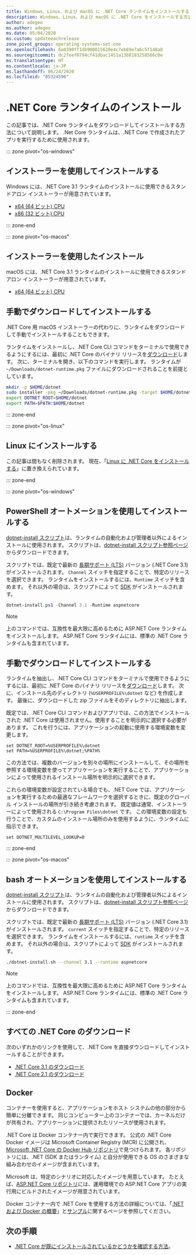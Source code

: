 ```yaml
---
title: Windows、Linux、および macOS に .NET Core ランタイムをインストールする - .NET Core
description: Windows、Linux、および macOS に .NET Core をインストールする方法について説明します。 .NET Core アプリの実行に必要な依存関係を確認します。
author: adegeo
ms.author: adegeo
ms.date: 05/04/2020
ms.custom: updateeachrelease
zone_pivot_groups: operating-systems-set-one
ms.openlocfilehash: 6a0390ff1db900815628e4c7eb69e7a6c5f148a8
ms.sourcegitcommit: dc2feef0794cf41dbac1451a13b8183258566c0e
ms.translationtype: HT
ms.contentlocale: ja-JP
ms.lasthandoff: 06/24/2020
ms.locfileid: "85324596"
---
```

# <a name="install-the-net-core-runtime"></a>.NET Core ランタイムのインストール

この記事では、.NET Core ランタイムをダウンロードしてインストールする方法について説明します。 .Net Core ランタイムは、.NET Core で作成されたアプリを実行するために使用されます。

::: zone pivot="os-windows"

## <a name="install-with-an-installer"></a>インストーラーを使用してインストールする

Windows には、.NET Core 3.1 ランタイムのインストールに使用できるスタンドアロン インストーラーが用意されています。

- [x64 (64 ビット) CPU](https://dotnet.microsoft.com/download/dotnet-core/3.1)
- [x86 (32 ビット) CPU](https://dotnet.microsoft.com/download/dotnet-core/3.1)

::: zone-end

::: zone pivot="os-macos"

## <a name="install-with-an-installer"></a>インストーラーを使用したインストール

macOS には、.NET Core 3.1 ランタイムのインストールに使用できるスタンドアロン インストーラーが用意されています。

- [x64 (64 ビット) CPU](https://dotnet.microsoft.com/download/dotnet-core/3.1)

## <a name="download-and-manually-install"></a>手動でダウンロードしてインストールする

.NET Core 用 macOS インストーラーの代わりに、ランタイムをダウンロードして手動でインストールすることもできます。

ランタイムをインストールし、.NET Core CLI コマンドをターミナルで使用できるようにするには、最初に .NET Core のバイナリ リリースを[ダウンロード](#all-net-core-downloads)します。 次に、ターミナルを開き、以下のコマンドを実行します。 ランタイムが `~/Downloads/dotnet-runtime.pkg` ファイルにダウンロードされることを前提としています。

```bash
mkdir -p $HOME/dotnet
sudo installer -pkg ~/Downloads/dotnet-runtime.pkg -target $HOME/dotnet
export DOTNET_ROOT=$HOME/dotnet
export PATH=$PATH:$HOME/dotnet
```

::: zone-end

::: zone pivot="os-linux"

## <a name="install-on-linux"></a>Linux にインストールする

この記事は間もなく削除されます。 現在、「[Linux に .NET Core をインストールする](linux.md)」に置き換えられています。

::: zone-end

::: zone pivot="os-windows"

## <a name="install-with-powershell-automation"></a>PowerShell オートメーションを使用してインストールする

[dotnet-install スクリプト](../tools/dotnet-install-script.md)は、ランタイムの自動化および管理者以外によるインストールに使用されます。 スクリプトは、[dotnet-install スクリプト参照ページ](../tools/dotnet-install-script.md)からダウンロードできます。

スクリプトでは、既定で最新の [長期サポート (LTS)](https://dotnet.microsoft.com/platform/support/policy/dotnet-core) バージョン (.NET Core 3.1) がインストールされます。 `Channel` スイッチを指定することで、特定のリリースを選択できます。 ランタイムをインストールするには、`Runtime` スイッチを含めます。 それ以外の場合は、スクリプトによって [SDK](sdk.md) がインストールされます。

```powershell
dotnet-install.ps1 -Channel 3.1 -Runtime aspnetcore
```

> [!NOTE]
> 上のコマンドでは、互換性を最大限に高めるために ASP.NET Core ランタイムをインストールします。 ASP.NET Core ランタイムには、標準の .NET Core ランタイムも含まれています。

## <a name="download-and-manually-install"></a>手動でダウンロードしてインストールする

ランタイムを抽出し、.NET Core CLI コマンドをターミナルで使用できるようにするには、最初に .NET Core のバイナリ リリースを[ダウンロード](#all-net-core-downloads)します。 次に、インストール先のディレクトリ (`%USERPROFILE%\dotnet` など) を作成します。 最後に、ダウンロードした zip ファイルをそのディレクトリに抽出します。

既定では、.NET Core CLI コマンドおよびアプリでは、この方法でインストールされた .NET Core は使用されません。使用することを明示的に選択する必要があります。 これを行うには、アプリケーションの起動に使用する環境変数を変更します。

```console
set DOTNET_ROOT=%USERPROFILE%\dotnet
set PATH=%USERPROFILE%\dotnet;%PATH%
```

この方法では、複数のバージョンを別々の場所にインストールして、その場所を参照する環境変数を使ってアプリケーションを実行することで、アプリケーションによって使用されるインストール場所を明示的に選択できます。

これらの環境変数が設定されている場合でも、.NET Core では、アプリケーションを実行するための最適なフレームワークを選択するときに、既定のグローバル インストールの場所が引き続き考慮されます。 既定値は通常、インストーラーによって使用される `C:\Program Files\dotnet` です。 この環境変数の設定も行うことで、カスタムのインストール場所のみを使用するように、ランタイムに指示できます。

```console
set DOTNET_MULTILEVEL_LOOKUP=0
```

::: zone-end

::: zone pivot="os-macos"

## <a name="install-with-bash-automation"></a>bash オートメーションを使用してインストールする

[dotnet-install スクリプト](../tools/dotnet-install-script.md)は、ランタイムの自動化および管理者以外によるインストールに使用されます。 スクリプトは、[dotnet-install スクリプト参照ページ](../tools/dotnet-install-script.md)からダウンロードできます。

スクリプトでは、既定で最新の [長期サポート (LTS)](https://dotnet.microsoft.com/platform/support/policy/dotnet-core) バージョン (.NET Core 3.1) がインストールされます。 `current` スイッチを指定することで、特定のリリースを選択できます。 ランタイムをインストールするには、`runtime` スイッチを含めます。 それ以外の場合は、スクリプトによって [SDK](sdk.md) がインストールされます。

```bash
./dotnet-install.sh --channel 3.1 --runtime aspnetcore
```

> [!NOTE]
> 上のコマンドでは、互換性を最大限に高めるために ASP.NET Core ランタイムをインストールします。 ASP.NET Core ランタイムには、標準の .NET Core ランタイムも含まれています。

::: zone-end

## <a name="all-net-core-downloads"></a>すべての .NET Core のダウンロード

次のいずれかのリンクを使用して、.NET Core を直接ダウンロードしてインストールすることができます。

- [.NET Core 3.1 のダウンロード](https://dotnet.microsoft.com/download/dotnet-core/3.1)
- [.NET Core 2.1 のダウンロード](https://dotnet.microsoft.com/download/dotnet-core/2.1)

## <a name="docker"></a>Docker

コンテナーを使用すると、アプリケーションをホスト システムの他の部分から簡単に分離できます。 同じコンピューター上のコンテナーでは、カーネルだけが共有され、アプリケーションに提供されたリソースが使用されます。

.NET Core は Docker コンテナー内で実行できます。 公式の .NET Core Docker イメージは Microsoft Container Registry (MCR) に公開され、[Microsoft .NET Core の Docker Hub リポジトリ](https://hub.docker.com/_/microsoft-dotnet-core/)で見つけられます。 各リポジトリには、.NET (SDK またはランタイム) と自分が使用できる OS のさまざまな組み合わせのイメージが含まれています。

Microsoft は、特定のシナリオに対応したイメージを用意しています。 たとえば、[ASP.NET Core リポジトリ](https://hub.docker.com/_/microsoft-dotnet-core-aspnet/)には、運用環境での ASP.NET Core アプリの実行用にビルドされたイメージが用意されています。

Docker コンテナー内で .NET Core を使用する方法の詳細については、「[.NET および Docker の概要](../docker/introduction.md)」と[サンプル](https://github.com/dotnet/dotnet-docker/blob/master/samples/README.md)に関するページを参照してください。

## <a name="next-steps"></a>次の手順

- [.NET Core が既にインストールされているかどうかを確認する方法](how-to-detect-installed-versions.md)。
